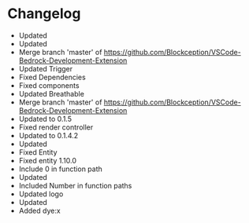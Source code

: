 # Changelog 
- Updated
- Updated
- Merge branch 'master' of https://github.com/Blockception/VSCode-Bedrock-Development-Extension
- Updated Trigger
- Fixed Dependencies
- Fixed components
- Updated Breathable
- Merge branch 'master' of https://github.com/Blockception/VSCode-Bedrock-Development-Extension
- Updated to 0.1.5
- Fixed render controller
- Updated to 0.1.4.2
- Updated
- Fixed Entity
- Fixed entity 1.10.0
- Include 0 in function path
- Updated
- Included Number in function paths
- Updated logo
- Updated
- Added dye:x